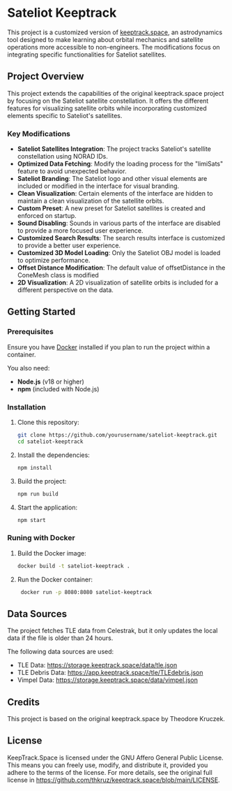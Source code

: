 # Sateliot Keeptrack

This project is a customized version of [keeptrack.space](https://github.com/thkruz/keeptrack.space/), an astrodynamics tool designed to make learning about orbital mechanics and satellite operations more accessible to non-engineers. The modifications focus on integrating specific functionalities for Sateliot satellites.

## Project Overview

This project extends the capabilities of the original keeptrack.space project by focusing on the Sateliot satellite constellation. It offers the different features for visualizing satellite orbits while incorporating customized elements specific to Sateliot's satellites.

### Key Modifications

- **Sateliot Satellites Integration**: The project tracks Sateliot's satellite constellation using NORAD IDs.
- **Optimized Data Fetching**: Modify the loading process for the "limiSats" feature to avoid unexpected behavior.
- **Sateliot Branding**: The Sateliot logo and other visual elements are included or modified in the interface for visual branding.
- **Clean Visualization**: Certain elements of the interface are hidden to maintain a clean visualization of the satellite orbits.
- **Custom Preset**: A new preset for Sateliot satellites is created and enforced on startup.
- **Sound Disabling**: Sounds in various parts of the interface are disabled to provide a more focused user experience.
- **Customized Search Results**: The search results interface is customized to provide a better user experience.
- **Customized 3D Model Loading**: Only the Sateliot OBJ model is loaded to optimize performance.
- **Offset Distance Modification**: The default value of offsetDistance in the ConeMesh class is modified
- **2D Visualization**: A 2D visualization of satellite orbits is included for a different perspective on the data.


## Getting Started

### Prerequisites

Ensure you have [Docker](https://www.docker.com/) installed if you plan to run the project within a container.

You also need:

- **Node.js** (v18 or higher)
- **npm** (included with Node.js)

### Installation

1. Clone this repository:
   ```bash
   git clone https://github.com/yourusername/sateliot-keeptrack.git
   cd sateliot-keeptrack
    ```

2. Install the dependencies:
   ```bash
   npm install
   ```

3. Build the project:
   ```bash
   npm run build
   ```

4. Start the application:
   ```bash
   npm start
   ```

### Runing with Docker

1. Build the Docker image:
   ```bash
   docker build -t sateliot-keeptrack .
   ```

2. Run the Docker container:
   ```bash
    docker run -p 8080:8080 sateliot-keeptrack
    ```

## Data Sources

The project fetches TLE data from Celestrak, but it only updates the local data if the file is older than 24 hours.

The following data sources are used:

* TLE Data: https://storage.keeptrack.space/data/tle.json
* TLE Debris Data: https://app.keeptrack.space/tle/TLEdebris.json
* Vimpel Data: https://storage.keeptrack.space/data/vimpel.json

## Credits

This project is based on the original keeptrack.space by Theodore Kruczek.

## License

KeepTrack.Space is licensed under the GNU Affero General Public License. This means you can freely use, modify, and distribute it, provided you adhere to the terms of the license. For more details, see the original full license in https://github.com/thkruz/keeptrack.space/blob/main/LICENSE.